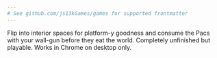 ```yaml
---
# See github.com/js13kGames/games for supported frontmatter
---
```

Flip into interior spaces for platform-y goodness and consume the Pacs with your wall-gun before they eat the world. Completely unfinished but playable. Works in Chrome on desktop only.